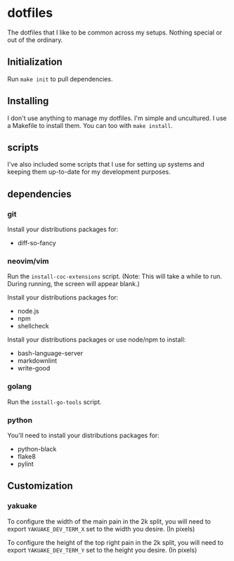 # dotfiles

The dotfiles that I like to be common across my setups.
Nothing special or out of the ordinary.

## Initialization

Run `make init` to pull dependencies.

## Installing

I don't use anything to manage my dotfiles. I'm simple and uncultured. I use a
Makefile to install them. You can too with `make install`.

## scripts

I've also included some scripts that I use for setting up systems and keeping
them up-to-date for my development purposes.

## dependencies

### git

Install your distributions packages for:

* diff-so-fancy

### neovim/vim

Run the `install-coc-extensions` script. (Note: This will take a while to run.
During running, the screen will appear blank.)

Install your distributions packages for:

* node.js
* npm
* shellcheck

Install your distributions packages or use node/npm to install:

* bash-language-server
* markdownlint
* write-good

### golang

Run the `install-go-tools` script.

### python

You'll need to install your distributions packages for:

* python-black
* flake8
* pylint

## Customization

### yakuake

To configure the width of the main pain in the 2k split, you will need to export
`YAKUAKE_DEV_TERM_X` set to the width you desire. (In pixels)

To configure the height of the top right pain in the 2k split, you will need to
export `YAKUAKE_DEV_TERM_Y` set to the height you desire. (In pixels)
